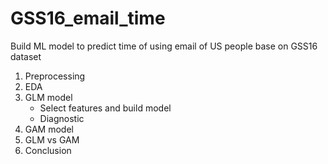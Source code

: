 # GSS16_email_time
Build ML model to predict time of using email of US people base on GSS16 dataset

1. Preprocessing
2. EDA
3. GLM model
   - Select features and build model
   - Diagnostic
4. GAM model
5. GLM vs GAM
6. Conclusion
